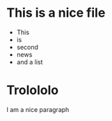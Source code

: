 # This is a nice file


* This
* is
* second
* news
* and a list


Trolololo
=====
I am a nice paragraph